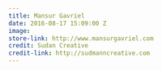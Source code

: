 ```yaml
---
title: Mansur Gavriel
date: 2016-08-17 15:09:00 Z
image: 
store-link: http://www.mansurgavriel.com
credit: Sudan Creative
credit-link: http://sudmanncreative.com
---
```


